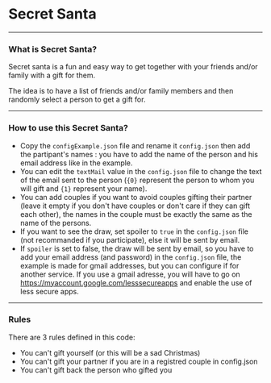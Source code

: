 # Secret Santa

---
### What is Secret Santa?

Secret santa is a fun and easy way to get together with your friends and/or family with a gift for them.

The idea is to have a list of friends and/or family members and then randomly select a person to get a gift for.

---

### How to use this Secret Santa?

- Copy the `configExample.json` file and rename it `config.json` then add the partipant's names : you have to add the name of the person and his email address like in the example.
- You can edit the `textMail` value in the `config.json` file to change the text of the email sent to the person (`{0}` represent the person to whom you will gift and `{1}` represent your name).
- You can add couples if you want to avoid couples gifting their partner (leave it empty if you don't have couples or don't care if they can gift each other), the names in the couple must be exactly the same as the name of the persons.
- If you want to see the draw, set spoiler to `true` in the `config.json` file (not recommanded if you participate), else it will be sent by email.
- If `spoiler` is set to false, the draw will be sent by email, so you have to add your email address (and password) in the `config.json` file, the example is made for gmail addresses, but you can configure if for another service. If you use a gmail adresse, you will have to go on https://myaccount.google.com/lesssecureapps and enable the use of less secure apps.

---

### Rules
There are 3 rules defined in this code:
- You can't gift yourself (or this will be a sad Christmas)
- You can't gift your partner if you are in a registred couple in config.json
- You can't gift back the person who gifted you

